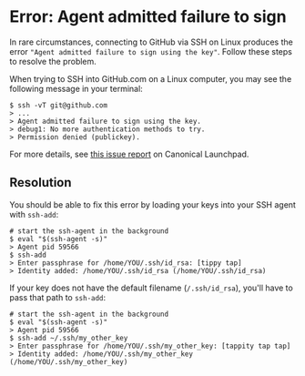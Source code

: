 # Error: Agent admitted failure to sign

In rare circumstances, connecting to GitHub via SSH on Linux produces the error `"Agent admitted failure to sign using the key"`. Follow these steps to resolve the problem.

When trying to SSH into GitHub.com on a Linux computer, you may see the following message in your terminal:

```shell
$ ssh -vT git@github.com
> ...
> Agent admitted failure to sign using the key.
> debug1: No more authentication methods to try.
> Permission denied (publickey).
```

For more details, see [this issue report](https://bugs.launchpad.net/ubuntu/+source/gnome-keyring/+bug/201786) on Canonical Launchpad.

## Resolution

You should be able to fix this error by loading your keys into your SSH agent with `ssh-add`:

```shell
# start the ssh-agent in the background
$ eval "$(ssh-agent -s)"
> Agent pid 59566
$ ssh-add
> Enter passphrase for /home/YOU/.ssh/id_rsa: [tippy tap]
> Identity added: /home/YOU/.ssh/id_rsa (/home/YOU/.ssh/id_rsa)
```

If your key does not have the default filename (`/.ssh/id_rsa`), you'll have to pass that path to `ssh-add`:

```shell
# start the ssh-agent in the background
$ eval "$(ssh-agent -s)"
> Agent pid 59566
$ ssh-add ~/.ssh/my_other_key
> Enter passphrase for /home/YOU/.ssh/my_other_key: [tappity tap tap]
> Identity added: /home/YOU/.ssh/my_other_key (/home/YOU/.ssh/my_other_key)
```
